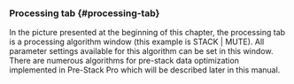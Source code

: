 ### Processing tab {#processing-tab}

In the picture presented at the beginning of this chapter, the processing tab is a processing algorithm window \(this example is STACK \| MUTE\). All parameter settings available for this algorithm can be set in this window. There are numerous algorithms for pre-stack data optimization implemented in Pre-Stack Pro which will be described later in this manual.

